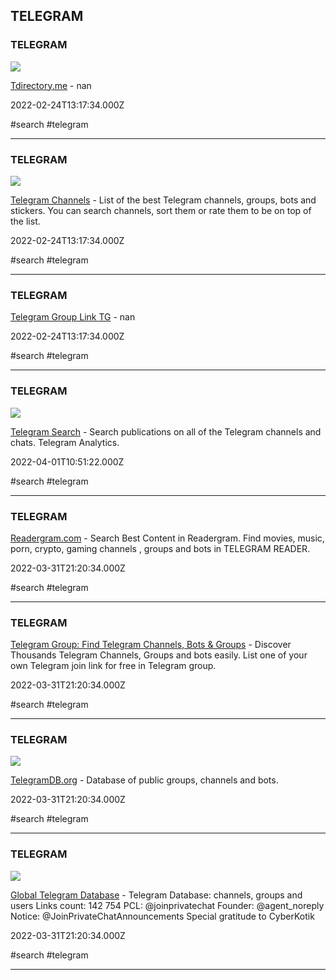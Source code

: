 ## TELEGRAM

### TELEGRAM

![](https://tdirectory.me/images/homebg_lake.jpg)

[Tdirectory.me](https://tdirectory.me) - nan

2022-02-24T13:17:34.000Z

#search #telegram

---

### TELEGRAM

![](https://telegramchannels.me/images/telegramchannels.png)

[Telegram Channels](https://telegramchannels.me) - List of the best Telegram channels, groups, bots and stickers. You can search channels, sort them or rate them to be on top of the list.

2022-02-24T13:17:34.000Z

#search #telegram

---

### TELEGRAM

[Telegram Group Link TG](https://www.tg-me.com) - nan

2022-02-24T13:17:34.000Z

#search #telegram

---

### TELEGRAM

![](https://tgstat.ru/en/preview/ac690b8a96d8bb535cc2a524e8f7e06d-widget.png)

[Telegram Search](https://tgstat.ru/en/search) - Search publications on all of the Telegram channels and chats. Telegram Analytics.

2022-04-01T10:51:22.000Z

#search #telegram

---

### TELEGRAM

[Readergram.com](https://readergram.com) - Search Best Content in Readergram. Find movies, music, porn, crypto, gaming channels , groups and bots in TELEGRAM READER.

2022-03-31T21:20:34.000Z

#search #telegram

---

### TELEGRAM

[Telegram Group: Find Telegram Channels, Bots & Groups](https://www.telegram-group.com/en) - Discover Thousands Telegram Channels, Groups and bots easily. List one of your own Telegram join link for free in Telegram group.

2022-03-31T21:20:34.000Z

#search #telegram

---

### TELEGRAM

![](https://www.telegramdb.org/static/media/card.png?v=1)

[TelegramDB.org](https://telegramdb.org) - Database of public groups, channels and bots.

2022-03-31T21:20:34.000Z

#search #telegram

---

### TELEGRAM

![](https://cdn4.telegram-cdn.org/file/FgvShr1PO7MJcwGkNrQUjCOK-Q4RIl9Gyp36mLIOaFKteMz7anYBJm1HhqXHZ95uk-7nZ4pDQ9PVEWfofbq_VFG7107kWoxdFVUtF38NK0y3dqWC3aOkFtt61JHy1h4SgjhqEX30wZ47cXQFKXzVHETqxgoEsGl2y8QzRX-Q4w9tOqqXy2da0QD6cIcxSQV8kJ9yuZaLBTZ83p_CbK2mkWG6juc2Bw49xj9UdDmDsrEaY9t6MEEYqFly4HSqtuZsWhZLsemJub0I72NBIYwyif0zh8V25g1T8SMa-5w4W8kKaEFQJTDnvjwMWK2lliZaK2e-qW45uFjd4J3-hpOX8w.jpg)

[Global Telegram Database](https://t.me/s/privatelinks) - Telegram Database: channels, groups and users  Links count: 142 754  PCL: @joinprivatechat Founder: @agent_noreply Notice: @JoinPrivateChatAnnouncements  Special gratitude to CyberKotik

2022-03-31T21:20:34.000Z

#search #telegram

---
